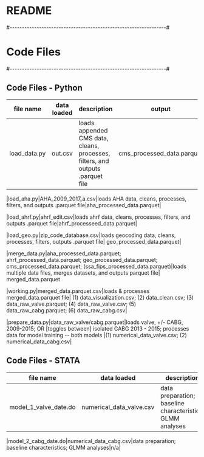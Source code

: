 # README

#----------------------------------------------------------------#
# Code Files
#----------------------------------------------------------------#

## Code Files - Python 

|file name|data loaded|description|output|
|--|--|--|--|
|load_data.py|out.csv|loads appended CMS data, cleans, processes, filters, and outputs .parquet file|cms_processed_data.parquet|

|load_aha.py|AHA_2009_2017_a.csv|loads AHA data, cleans, processes, filters, and outputs .parquet file|aha_processed_data.parquet|

|load_ahrf.py|ahrf_edit.csv|loads ahrf data, cleans, processes, filters, and outputs .parquet file|ahrf_processeed_data.parquet|

|load_geo.py|zip_code_database.csv|loads geocoding data, cleans, processes, filters, outputs .parquet file| geo_processed_data.parquet|

|merge_data.py|aha_processed_data.parquet; ahrf_processed_data.parquet; geo_processed_data.parquet; cms_processed_data.parquet; (ssa_fips_processed_data.parquet)|loads multiple data files, merges datasets, and outputs parquet file| merged_data.parquet

|working.py|merged_data.parquet.csv|loads & processes merged_data.parquet file| (1) data_visualization.csv; (2) data_clean.csv; (3) data_raw_valve.parquet; (4) data_raw_valve.csv; (5) data_raw_cabg.parquet; (6) data_raw_cabg.csv|

|prepare_data.py|data_raw_valve/cabg.parquet|loads valve, +/- CABG, 2009-2015; OR [toggles between] isolated CABG 2013 - 2015; processes data for model training -- both models |(1) numerical_data_valve.csv; (2) numerical_data_cabg.csv|

## Code Files - STATA

|file name|data loaded|description|output|
|--|--|--|--|
|model_1_valve_date.do|numerical_data_valve.csv|data preparation; baseline characteristics; GLMM analyses|n/a|

|model_2_cabg_date.do|numerical_data_cabg.csv|data preparation; baseline characteristics; GLMM analyses|n/a|





